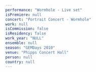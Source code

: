 ```yaml
---
performance: "Wormhole - Live set"
isPremiere: null
concert: "Portrait Concert - Wormhole"
work: null
isCommission: false
isResidency: false
work_year: "NULL"
ensemble: null
season: "GEMDays 2010"
venue: "Phipps Concert Hall"
person: null
country: null
---
```


